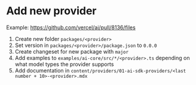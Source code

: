 # Add new provider

Example: https://github.com/vercel/ai/pull/8136/files

1. Create new folder `packages/<provider>`
2. Set version in `packages/<provider>/package.json` to `0.0.0`
3. Create changeset for new package with `major`
4. Add examples to `examples/ai-core/src/*/<provider>.ts` depending on what model types the provider supports
5. Add documentation in `content/providers/01-ai-sdk-providers/<last number + 10>-<provider>.mdx`